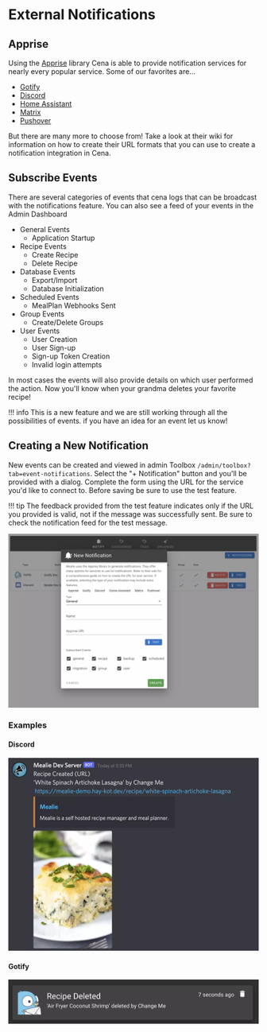# External Notifications

## Apprise

Using the [Apprise](https://github.com/caronc/apprise/) library Cena is able to provide notification services for nearly every popular service. Some of our favorites are...

- [Gotify](https://github.com/caronc/apprise/wiki/Notify_gotify)
- [Discord](https://github.com/caronc/apprise/wiki/Notify_discord)
- [Home Assistant](https://github.com/caronc/apprise/wiki/Notify_homeassistant)
- [Matrix](https://github.com/caronc/apprise/wiki/Notify_matrix)
- [Pushover](https://github.com/caronc/apprise/wiki/Notify_pushover)

But there are many more to choose from! Take a look at their wiki for information on how to create their URL formats that you can use to create a notification integration in Cena.

## Subscribe Events

There are several categories of events that cena logs that can be broadcast with the notifications feature. You can also see a feed of your events in the Admin Dashboard

- General Events
  - Application Startup
- Recipe Events
  - Create Recipe
  - Delete Recipe
- Database Events
  - Export/Import
  - Database Initialization
- Scheduled Events
  - MealPlan Webhooks Sent
- Group Events
  - Create/Delete Groups
- User Events
  - User Creation
  - User Sign-up
  - Sign-up Token Creation
  - Invalid login attempts

In most cases the events will also provide details on which user performed the action. Now you'll know when your grandma deletes your favorite recipe!

!!! info
This is a new feature and we are still working through all the possibilities of events. if you have an idea for an event let us know!

## Creating a New Notification

New events can be created and viewed in admin Toolbox `/admin/toolbox?tab=event-notifications`. Select the "+ Notification" button and you'll be provided with a dialog. Complete the form using the URL for the service you'd like to connect to. Before saving be sure to use the test feature.

!!! tip
The feedback provided from the test feature indicates only if the URL you provided is valid, not if the message was successfully sent. Be sure to check the notification feed for the test message.

![Add Notification Image](../../assets/img/add-notification.webp)

### Examples

#### Discord

![Discord](../../assets/img/discord-notification-example.webp)

#### Gotify

![Gotify](../../assets/img/gotify-notification-example.webp)
